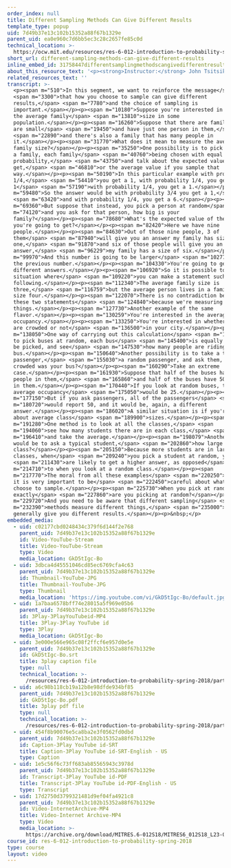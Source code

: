 ```yaml
---
order_index: null
title: Different Sampling Methods Can Give Different Results
template_type: popup
uid: 7d49b37e13c102b15352a88f67b1329e
parent_uid: ea0e960c7d6bb5ec3c28c2657fe85c0d
technical_location: >-
  https://ocw.mit.edu/resources/res-6-012-introduction-to-probability-spring-2018/part-iii-random-processes/different-sampling-methods-can-give-different-results
short_url: different-sampling-methods-can-give-different-results
inline_embed_id: 31758447differentsamplingmethodscangivedifferentresults21962489
about_this_resource_text: '<p><strong>Instructor:</strong> John Tsitsiklis</p>'
related_resources_text: ''
transcript: >-
  <p><span m="510">In this segment, we want to reinforce the message</span>
  <span m="3300">that how you choose to sample can give different
  results,</span> <span m="7780">and the choice of sampling is
  important.</span></p><p><span m="10180">Suppose you're interested in measuring
  the average family</span> <span m="13810">size in some
  population.</span></p><p><span m="16260">Suppose that there are families that
  are small</span> <span m="19450">and have just one person in them,</span>
  <span m="22890">and there's also a family that has many people in
  it.</span></p><p><span m="31770">What does it mean to measure the average
  family size?</span></p><p><span m="35250">One possibility is to pick at random
  a family, each family</span> <span m="40760">being chosen with equal
  probability,</span> <span m="43750">and talk about the expected value that you
  get,</span> <span m="46810">or the average value if you sample that
  way.</span></p><p><span m="50190">In this particular example with probability
  1/4,</span> <span m="54410">you get a 1, with probability 1/4, you get a
  1</span> <span m="57190">with probability 1/4, you get a 1.</span></p><p><span
  m="59480">So the answer would be with probability 3/4 you get a 1,</span>
  <span m="63420">and with probability 1/4, you get a 6.</span></p><p><span
  m="69360">But suppose that instead, you pick a person at random</span> <span
  m="74120">and you ask for that person, how big is your
  family?</span></p><p><span m="78680">What's the expected value of the answer
  you're going to get?</span></p><p><span m="82420">Here we have nine
  people.</span></p><p><span m="84630">Out of those nine people, 3 of
  them</span> <span m="87940">will give you an answer my family has size
  one,</span> <span m="91870">and six of those people will give you an
  answer,</span> <span m="96229">my family has a size of six.</span></p><p><span
  m="99970">And this number is going to be larger</span> <span m="102770">than
  the previous number.</span></p><p><span m="104330">You're going to get
  different answers.</span></p><p><span m="106920">So it is possible to have a
  situation where</span> <span m="109220">you can make a statement such as the
  following.</span></p><p><span m="112340">The average family size is
  three,</span> <span m="116759">but the average person lives in a family of
  size four.</span></p><p><span m="122070">There is no contradiction between
  these two statements</span> <span m="124840">because we're measuring different
  things.</span></p><p><span m="127730">Another example of the same
  flavor.</span></p><p><span m="130259">You're interested in the average bus
  occupancy.</span></p><p><span m="133250">You're interested in whether buses
  are crowded or not</span> <span m="136500">in your city.</span></p><p><span
  m="138050">One way of carrying out this calculation</span> <span m="141850">is
  to pick buses at random, each bus</span> <span m="145400">is equally likely to
  be picked, and see</span> <span m="147530">how many people are riding this
  bus.</span></p><p><span m="150640">Another possibility is to take a typical
  passenger,</span> <span m="155030">a random passenger, and ask them, how
  crowded was your bus?</span></p><p><span m="160290">Take an extreme
  case.</span></p><p><span m="161930">Suppose that half of the buses have 0
  people in them,</span> <span m="165860">and half of the buses have 50 people
  in them.</span></p><p><span m="170440">If you look at random buses, then the
  average occupancy</span> <span m="175050">would be 25.</span></p><p><span
  m="177150">But if you ask passengers, all of the passengers</span> <span
  m="180720">would report 50, and it would be, again, a different
  answer.</span></p><p><span m="186020">A similar situation is if you're talking
  about average class</span> <span m="189900">sizes.</span></p><p><span
  m="191280">One method is to look at all the classes,</span> <span
  m="194060">see how many students there are in each class,</span> <span
  m="196410">and take the average.</span></p><p><span m="198079">Another method
  would be to ask a typical student,</span> <span m="202860">how large is your
  class?</span></p><p><span m="205150">Because more students are in large
  classes, when</span> <span m="209240">you pick a student at random, you</span>
  <span m="211430">are likely to get a higher answer, as opposed</span> <span
  m="214710">to when you look at a random class.</span></p><p><span
  m="217770">The moral from all these examples</span> <span m="220250">is that
  it is very important to be</span> <span m="222450">careful about what you
  choose to sample.</span></p><p><span m="225730">When you pick at random, what
  exactly</span> <span m="227860">are you picking at random?</span></p><p><span
  m="229720">And you need to be aware that different sampling</span> <span
  m="232390">methods measure different things,</span> <span m="235000">and will
  generally give you different results.</span></p><p>&nbsp;</p>
embedded_media:
  - uid: c02177cbd0248434c379f6d144f2e768
    parent_uid: 7d49b37e13c102b15352a88f67b1329e
    id: Video-YouTube-Stream
    title: Video-YouTube-Stream
    type: Video
    media_location: GkD5tIgc-Bo
  - uid: 3dbca4d45551046cd85ec6769cfa4c63
    parent_uid: 7d49b37e13c102b15352a88f67b1329e
    id: Thumbnail-YouTube-JPG
    title: Thumbnail-YouTube-JPG
    type: Thumbnail
    media_location: 'https://img.youtube.com/vi/GkD5tIgc-Bo/default.jpg'
  - uid: 1a7baa6578bff74e28015a5f969e05b6
    parent_uid: 7d49b37e13c102b15352a88f67b1329e
    id: 3Play-3PlayYouTubeid-MP4
    title: 3Play-3Play YouTube id
    type: 3Play
    media_location: GkD5tIgc-Bo
  - uid: 3e000e566e965c08f2ffcf6e957d0e5e
    parent_uid: 7d49b37e13c102b15352a88f67b1329e
    id: GkD5tIgc-Bo.srt
    title: 3play caption file
    type: null
    technical_location: >-
      /resources/res-6-012-introduction-to-probability-spring-2018/part-iii-random-processes/different-sampling-methods-can-give-different-results/GkD5tIgc-Bo.srt
  - uid: a6c98b118cb19a12b8e98dfde934bf85
    parent_uid: 7d49b37e13c102b15352a88f67b1329e
    id: GkD5tIgc-Bo.pdf
    title: 3play pdf file
    type: null
    technical_location: >-
      /resources/res-6-012-introduction-to-probability-spring-2018/part-iii-random-processes/different-sampling-methods-can-give-different-results/GkD5tIgc-Bo.pdf
  - uid: 454f8b90076e5ca8ba2e3f0562fd0dbd
    parent_uid: 7d49b37e13c102b15352a88f67b1329e
    id: Caption-3Play YouTube id-SRT
    title: Caption-3Play YouTube id-SRT-English - US
    type: Caption
  - uid: 1e5c56f6c73ff683ab85565943c3978d
    parent_uid: 7d49b37e13c102b15352a88f67b1329e
    id: Transcript-3Play YouTube id-PDF
    title: Transcript-3Play YouTube id-PDF-English - US
    type: Transcript
  - uid: 17d2750d3799321481d9ef04fa4921c8
    parent_uid: 7d49b37e13c102b15352a88f67b1329e
    id: Video-InternetArchive-MP4
    title: Video-Internet Archive-MP4
    type: Video
    media_location: >-
      https://archive.org/download/MITRES.6-012S18/MITRES6_012S18_L23-09_300k.mp4
course_id: res-6-012-introduction-to-probability-spring-2018
type: course
layout: video
---
```

